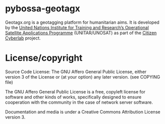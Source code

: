 pybossa-geotagx
===============

Geotagx.org is a geotagging platform for humanitarian aims. It is developed by the  [United Nations Institute for Training and Research’s Operational Satellite Applications Programme](http://www.unitar.org/unosat/) (UNITAR/UNOSAT) as part of the [Citizen Cyberlab](http://citizencyberlab.eu/) project.

License/copyright
=================
Source Code License: The GNU Affero General Public License, either version 3 of the License or (at your option) any later version. (see COPYING file)

The GNU Affero General Public License is a free, copyleft license for software and other kinds of works, specifically designed to ensure cooperation with the community in the case of network server software.

Documentation and media is under a Creative Commons Attribution License version 3.
